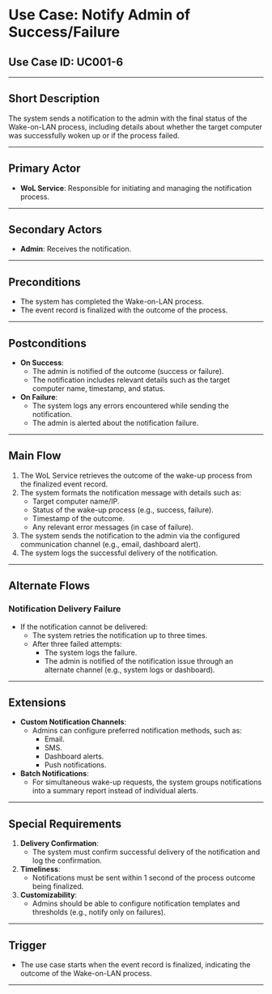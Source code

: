 # Use Case: Notify Admin of Success/Failure

## **Use Case ID**: UC001-6

---

## **Short Description**
The system sends a notification to the admin with the final status of the Wake-on-LAN process, including details about whether the target computer was successfully woken up or if the process failed.

---

## **Primary Actor**
- **WoL Service**: Responsible for initiating and managing the notification process.

---

## **Secondary Actors**
- **Admin**: Receives the notification.

---

## **Preconditions**
- The system has completed the Wake-on-LAN process.
- The event record is finalized with the outcome of the process.

---

## **Postconditions**
- **On Success**:
  - The admin is notified of the outcome (success or failure).
  - The notification includes relevant details such as the target computer name, timestamp, and status.
- **On Failure**:
  - The system logs any errors encountered while sending the notification.
  - The admin is alerted about the notification failure.

---

## **Main Flow**
1. The WoL Service retrieves the outcome of the wake-up process from the finalized event record.
2. The system formats the notification message with details such as:
   - Target computer name/IP.
   - Status of the wake-up process (e.g., success, failure).
   - Timestamp of the outcome.
   - Any relevant error messages (in case of failure).
3. The system sends the notification to the admin via the configured communication channel (e.g., email, dashboard alert).
4. The system logs the successful delivery of the notification.

---

## **Alternate Flows**

### **Notification Delivery Failure**
- If the notification cannot be delivered:
  - The system retries the notification up to three times.
  - After three failed attempts:
    - The system logs the failure.
    - The admin is notified of the notification issue through an alternate channel (e.g., system logs or dashboard).

---

## **Extensions**
- **Custom Notification Channels**:
  - Admins can configure preferred notification methods, such as:
    - Email.
    - SMS.
    - Dashboard alerts.
    - Push notifications.
- **Batch Notifications**:
  - For simultaneous wake-up requests, the system groups notifications into a summary report instead of individual alerts.

---

## **Special Requirements**
1. **Delivery Confirmation**:
   - The system must confirm successful delivery of the notification and log the confirmation.
2. **Timeliness**:
   - Notifications must be sent within 1 second of the process outcome being finalized.
3. **Customizability**:
   - Admins should be able to configure notification templates and thresholds (e.g., notify only on failures).

---

## **Trigger**
- The use case starts when the event record is finalized, indicating the outcome of the Wake-on-LAN process.

---

